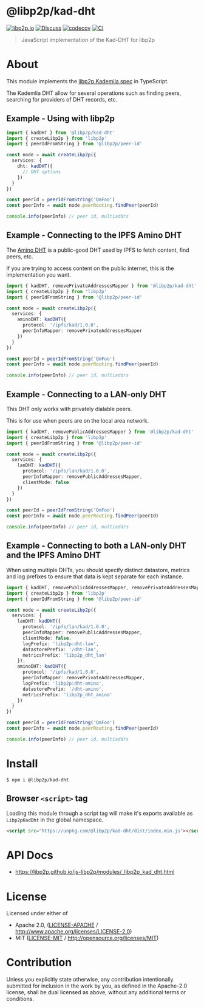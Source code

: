 # @libp2p/kad-dht

[![libp2p.io](https://img.shields.io/badge/project-libp2p-yellow.svg?style=flat-square)](http://libp2p.io/)
[![Discuss](https://img.shields.io/discourse/https/discuss.libp2p.io/posts.svg?style=flat-square)](https://discuss.libp2p.io)
[![codecov](https://img.shields.io/codecov/c/github/libp2p/js-libp2p.svg?style=flat-square)](https://codecov.io/gh/libp2p/js-libp2p)
[![CI](https://img.shields.io/github/actions/workflow/status/libp2p/js-libp2p/main.yml?branch=main\&style=flat-square)](https://github.com/libp2p/js-libp2p/actions/workflows/main.yml?query=branch%3Amain)

> JavaScript implementation of the Kad-DHT for libp2p

# About

<!--

!IMPORTANT!

Everything in this README between "# About" and "# Install" is automatically
generated and will be overwritten the next time the doc generator is run.

To make changes to this section, please update the @packageDocumentation section
of src/index.js or src/index.ts

To experiment with formatting, please run "npm run docs" from the root of this
repo and examine the changes made.

-->

This module implements the [libp2p Kademlia spec](https://github.com/libp2p/specs/blob/master/kad-dht/README.md) in TypeScript.

The Kademlia DHT allow for several operations such as finding peers, searching for providers of DHT records, etc.

## Example - Using with libp2p

```TypeScript
import { kadDHT } from '@libp2p/kad-dht'
import { createLibp2p } from 'libp2p'
import { peerIdFromString } from '@libp2p/peer-id'

const node = await createLibp2p({
  services: {
    dht: kadDHT({
      // DHT options
    })
  }
})

const peerId = peerIdFromString('QmFoo')
const peerInfo = await node.peerRouting.findPeer(peerId)

console.info(peerInfo) // peer id, multiaddrs
```

## Example - Connecting to the IPFS Amino DHT

The [Amino DHT](https://blog.ipfs.tech/2023-09-amino-refactoring/) is a public-good DHT used by IPFS to fetch content, find peers, etc.

If you are trying to access content on the public internet, this is the implementation you want.

```TypeScript
import { kadDHT, removePrivateAddressesMapper } from '@libp2p/kad-dht'
import { createLibp2p } from 'libp2p'
import { peerIdFromString } from '@libp2p/peer-id'

const node = await createLibp2p({
  services: {
    aminoDHT: kadDHT({
      protocol: '/ipfs/kad/1.0.0',
      peerInfoMapper: removePrivateAddressesMapper
    })
  }
})

const peerId = peerIdFromString('QmFoo')
const peerInfo = await node.peerRouting.findPeer(peerId)

console.info(peerInfo) // peer id, multiaddrs
```

## Example - Connecting to a LAN-only DHT

This DHT only works with privately dialable peers.

This is for use when peers are on the local area network.

```TypeScript
import { kadDHT, removePublicAddressesMapper } from '@libp2p/kad-dht'
import { createLibp2p } from 'libp2p'
import { peerIdFromString } from '@libp2p/peer-id'

const node = await createLibp2p({
  services: {
    lanDHT: kadDHT({
      protocol: '/ipfs/lan/kad/1.0.0',
      peerInfoMapper: removePublicAddressesMapper,
      clientMode: false
    })
  }
})

const peerId = peerIdFromString('QmFoo')
const peerInfo = await node.peerRouting.findPeer(peerId)

console.info(peerInfo) // peer id, multiaddrs
```

## Example - Connecting to both a LAN-only DHT and the IPFS Amino DHT

When using multiple DHTs, you should specify distinct datastore, metrics and
log prefixes to ensure that data is kept separate for each instance.

```TypeScript
import { kadDHT, removePublicAddressesMapper, removePrivateAddressesMapper } from '@libp2p/kad-dht'
import { createLibp2p } from 'libp2p'
import { peerIdFromString } from '@libp2p/peer-id'

const node = await createLibp2p({
  services: {
    lanDHT: kadDHT({
      protocol: '/ipfs/lan/kad/1.0.0',
      peerInfoMapper: removePublicAddressesMapper,
      clientMode: false,
      logPrefix: 'libp2p:dht-lan',
      datastorePrefix: '/dht-lan',
      metricsPrefix: 'libp2p_dht_lan'
    }),
    aminoDHT: kadDHT({
      protocol: '/ipfs/kad/1.0.0',
      peerInfoMapper: removePrivateAddressesMapper,
      logPrefix: 'libp2p:dht-amino',
      datastorePrefix: '/dht-amino',
      metricsPrefix: 'libp2p_dht_amino'
    })
  }
})

const peerId = peerIdFromString('QmFoo')
const peerInfo = await node.peerRouting.findPeer(peerId)

console.info(peerInfo) // peer id, multiaddrs
```

# Install

```console
$ npm i @libp2p/kad-dht
```

## Browser `<script>` tag

Loading this module through a script tag will make it's exports available as `Libp2pKadDht` in the global namespace.

```html
<script src="https://unpkg.com/@libp2p/kad-dht/dist/index.min.js"></script>
```

# API Docs

- <https://libp2p.github.io/js-libp2p/modules/_libp2p_kad_dht.html>

# License

Licensed under either of

- Apache 2.0, ([LICENSE-APACHE](https://github.com/libp2p/js-libp2p/blob/main/packages/kad-dht/LICENSE-APACHE) / <http://www.apache.org/licenses/LICENSE-2.0>)
- MIT ([LICENSE-MIT](https://github.com/libp2p/js-libp2p/blob/main/packages/kad-dht/LICENSE-MIT) / <http://opensource.org/licenses/MIT>)

# Contribution

Unless you explicitly state otherwise, any contribution intentionally submitted for inclusion in the work by you, as defined in the Apache-2.0 license, shall be dual licensed as above, without any additional terms or conditions.

